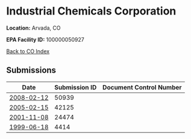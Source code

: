 # Industrial Chemicals Corporation

**Location:** Arvada, CO

**EPA Facility ID:** 100000050927

[Back to CO Index](../../index.md)

## Submissions

| Date | Submission ID | Document Control Number |
|------|--------------|-------------------------|
| [2008-02-12](submissions/50939.md) | 50939 |  |
| [2005-02-15](submissions/42125.md) | 42125 |  |
| [2001-11-08](submissions/24474.md) | 24474 |  |
| [1999-06-18](submissions/4414.md) | 4414 |  |
